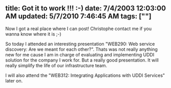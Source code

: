 title: Got it to work !!! :-)
date: 7/4/2003 12:03:00 AM
updated: 5/7/2010 7:46:45 AM
tags: [""]
---
Now I got a real place where I can post! Christophe contact me if you wanna know where it is ;-)

So today I attended an interesting presentation "WEB290: Web service discovery: Are we meant for each other?". Thats was not really anything new for me cause I am in charge of evaluating and implementing UDDI solution for the company I work for. But a really good presentation. It will really simplify the life of our infrastructure team.

I will also attend the "WEB312: Integrating Applications with UDDI Services" later on.
